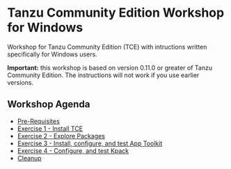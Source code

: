 # Tanzu Community Edition Workshop for Windows

Workshop for Tanzu Community Edition (TCE) with intructions written specifically for Windows users.

**Important:** this workshop is based on version 0.11.0 or greater of Tanzu Community Edition.
The instructions will not work if you use earlier versions.

## Workshop Agenda

- [Pre-Requisites](Exercise00-PreReqs.md)
- [Exercise 1 - Install TCE](Exercise01-Install.md)
- [Exercise 2 - Explore Packages](Exercise02-ExplorePackages.md)
- [Exercise 3 - Install, configure, and test App Toolkit](Exercise03-AppToolkit.md)
- [Exercise 4 - Configure, and test Kpack](Exercise04-Kpack.md)
- [Cleanup](Exercise99-Cleanup.md)
